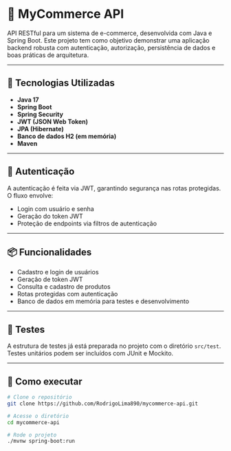 # 🛒 MyCommerce API

API RESTful para um sistema de e-commerce, desenvolvida com Java e Spring Boot. Este projeto tem como objetivo demonstrar uma aplicação backend robusta com autenticação, autorização, persistência de dados e boas práticas de arquitetura.

---

## 🚀 Tecnologias Utilizadas

- **Java 17**
- **Spring Boot**
- **Spring Security**
- **JWT (JSON Web Token)**
- **JPA (Hibernate)**
- **Banco de dados H2 (em memória)**
- **Maven**

---

## 🔐 Autenticação

A autenticação é feita via JWT, garantindo segurança nas rotas protegidas. O fluxo envolve:

- Login com usuário e senha
- Geração do token JWT
- Proteção de endpoints via filtros de autenticação

---

## 📦 Funcionalidades

- Cadastro e login de usuários
- Geração de token JWT
- Consulta e cadastro de produtos
- Rotas protegidas com autenticação
- Banco de dados em memória para testes e desenvolvimento

---

## 🧪 Testes

A estrutura de testes já está preparada no projeto com o diretório `src/test`. Testes unitários podem ser incluídos com JUnit e Mockito.

---

## 🔧 Como executar

```bash
# Clone o repositório
git clone https://github.com/RodrigoLima890/mycommerce-api.git

# Acesse o diretório
cd mycommerce-api

# Rode o projeto
./mvnw spring-boot:run

